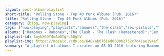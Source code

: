 ```yaml
---
layout: post-album-playlist
short-title: "Rolling Stone - Top 40 Punk Albums (Pub. 2016)"
title: "Rolling Stone - Top 40 Punk Albums (Pub. 2016)"
category: [blog, now-playing]
tags: ["now-playing","playlists","ramones","the-clash","sex-pistols","the-stooges","gang-of-four","wire","minutemen","black-flag","x","nirvana","buzzcocks","patti-smith","hüsker-dü","sleater-kinney","new-york-dolls","descendents","television","green-day","bad-brains","x-ray-spex","richard-hell","bikini-kill","pere-ubu","the-jam","mission-of-burma","flipper","minor-threat","germs","the-replacements","sonic-youth","yeah-yeah-yeahs","misfits","the-slits","joy-division","fugazi","crass","crass","blink-182","white-lung","devo","dead-kennedys","dj-sorama"]
albums: ["Ramones - Ramones","The Clash - The Clash (Remastered)","Sex Pistols - Never Mind The Bollocks, Here's The Sex Pistols","The Stooges - Funhouse","Gang Of Four - Entertainment!","Wire - Pink Flag","Minutemen - Double Nickels on the Dime","Black Flag - Damaged","X - Los Angeles","Nirvana - Nevermind (Remastered)","Buzzcocks - Singles Going Steady","Patti Smith - Horses (Legacy Edition)","Hüsker Dü - Zen Arcade","Sleater-Kinney - Dig Me Out (Remastered)","New York Dolls - New York Dolls","Descendents - Milo Goes to College","Television - Marquee Moon","Green Day - Dookie","Bad Brains - Bad Brains","X-Ray Spex - Germ Free Adolescents","Richard Hell - Blank Generation","Bikini Kill - The Punk Singer (Original Motion Picture Soundtrack)","Pere Ubu - One Man Drives While the Other Man Screams - Live, Vol. 2","The Jam - All Mod Cons","Mission Of Burma - vs.","Flipper - Album - Generic Flipper","Minor Threat - First Two Seven Inches","Germs - GI","The Replacements - Sorry Ma, Forgot to Take out the Trash","Sonic Youth - Evol","Yeah Yeah Yeahs - Fever To Tell (Explicit Version)","Misfits - Walk Among Us","The Slits - Cut (Deluxe Edition)","Joy Division - Unknown Pleasures","Fugazi - 13 Songs","Crass - This Is The A.L.F.","Crass - P.E.A.C.E / War","blink-182 - Enema Of The State","White Lung - Deep Fantasy","DEVO - Q: Are We Not Men? A: We Are Devo!","Dead Kennedys - Fresh Fruit for Rotting Vegetables","DJ Sorama - Trebla LP"]
playlist-id: 5oyhXGOY4wAoOYgru5UghV
playlist-img: https://mosaic.scdn.co/640/ab67616d0000b2732c7d41ae194ef7aaaba3fee3ab67616d0000b27346db502388d44edb43ebb261ab67616d0000b273d0f19de33459c832e50d6ecdab67616d0000b273db687db0afb257abdee10816
summary: "A playlist of albums I created on 05-03-2016 featuring Ramones, The Clash, Sex Pistols, The Stooges, Gang Of Four, Wire, Minutemen, Black Flag, X, Nirvana, Buzzcocks, Patti Smith, Hüsker Dü, Sleater-Kinney, New York Dolls, Descendents, Television, Green Day, Bad Brains, X-Ray Spex, Richard Hell, Bikini Kill, Pere Ubu, The Jam, Mission Of Burma, Flipper, Minor Threat, Germs, The Replacements, Sonic Youth, Yeah Yeah Yeahs, Misfits, The Slits, Joy Division, Fugazi, Crass, Crass, blink-182, White Lung, DEVO, Dead Kennedys, and DJ Sorama"
---
```


